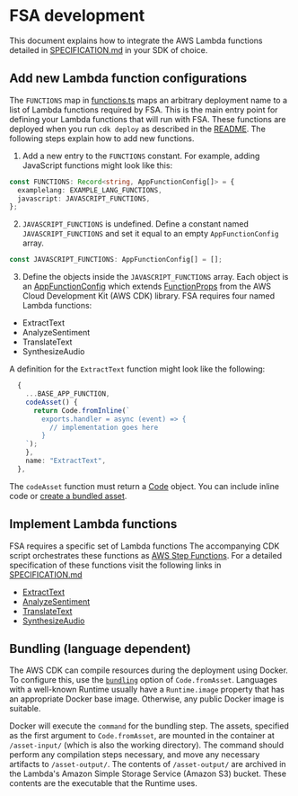 # FSA development

This document explains how to integrate the AWS Lambda functions detailed in [SPECIFICATION.md](./SPECIFICATION.md#lambda-functions) in your SDK of choice.

## Add new Lambda function configurations

The `FUNCTIONS` map in [functions.ts](./cdk/lib/functions.ts) maps an arbitrary deployment name to a list of Lambda functions required by FSA. This is the main entry point for defining your Lambda functions that will run with FSA. These functions are deployed when you run `cdk deploy` as described in the [README](./README.md). The following steps explain how to add new functions.

1. Add a new entry to the `FUNCTIONS` constant. For example, adding JavaScript functions might look like this:

```typescript
const FUNCTIONS: Record<string, AppFunctionConfig[]> = {
  examplelang: EXAMPLE_LANG_FUNCTIONS,
  javascript: JAVASCRIPT_FUNCTIONS,
};
```

2. `JAVASCRIPT_FUNCTIONS` is undefined. Define a constant named `JAVASCRIPT_FUNCTIONS` and set it equal to an empty `AppFunctionConfig` array.

```typescript
const JAVASCRIPT_FUNCTIONS: AppFunctionConfig[] = [];
```

3. Define the objects inside the `JAVASCRIPT_FUNCTIONS` array. Each object is an [AppFunctionConfig](./cdk/lib/constructs/app-lambdas.ts#4) which extends [FunctionProps](https://docs.aws.amazon.com/cdk/api/v2/docs/aws-cdk-lib.aws_lambda.FunctionProps.html) from the AWS Cloud Development Kit (AWS CDK) library. FSA requires four named Lambda functions:

- ExtractText
- AnalyzeSentiment
- TranslateText
- SynthesizeAudio

A definition for the `ExtractText` function might look like the following:

```typescript
  {
    ...BASE_APP_FUNCTION,
    codeAsset() {
      return Code.fromInline(`
        exports.handler = async (event) => {
          // implementation goes here
        }
    `);
    },
    name: "ExtractText",
  },
```

The `codeAsset` function must return a [Code](https://docs.aws.amazon.com/cdk/api/v2/docs/aws-cdk-lib.aws_lambda.Code.html) object. You can include inline code or [create a bundled asset](#bundling).

## Implement Lambda functions

FSA requires a specific set of Lambda functions The accompanying CDK script orchestrates these functions as [AWS Step Functions](https://docs.aws.amazon.com/step-functions/latest/dg/welcome.html). For a detailed specification of these functions visit the following links in [SPECIFICATION.md](./SPECIFICATION.md)

- [ExtractText](./SPECIFICATION.md#extracttext)
- [AnalyzeSentiment](./SPECIFICATION.md#analyzesentiment)
- [TranslateText](./SPECIFICATION.md#translatetext)
- [SynthesizeAudio](./SPECIFICATION.md#synthesizeaudio)

## Bundling (language dependent)

The AWS CDK can compile resources during the deployment using Docker. To configure this, use the [`bundling`](https://docs.aws.amazon.com/cdk/api/v1/docs/@aws-cdk_aws-s3-assets.AssetOptions.html#bundling) option of `Code.fromAsset`. Languages with a well-known Runtime usually have a `Runtime.image` property that has an appropriate Docker base image. Otherwise, any public Docker image is suitable.

Docker will execute the `command` for the bundling step.
The assets, specified as the first argument to `Code.fromAsset`, are mounted in the container at `/asset-input/` (which is also the working directory).
The command should perform any compilation steps necessary, and move any necessary artifacts to `/asset-output/`.
The contents of `/asset-output/` are archived in the Lambda's Amazon Simple Storage Service (Amazon S3) bucket. These contents are the executable that the Runtime uses.
